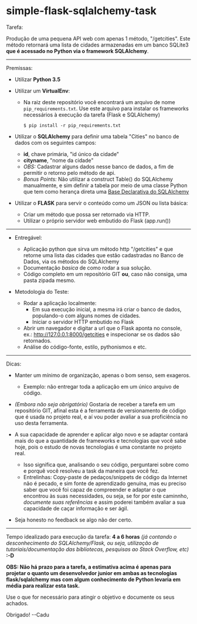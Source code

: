 # simple-flask-sqlalchemy-task
Tarefa:

Produção de uma pequena API web com apenas 1 método, "/getcities". Este método retornará uma lista de cidades armazenadas em um banco SQLite3 **que é acessado no Python via o framework SQLAlchemy**.

----


Premissas:

- Utilizar **Python 3.5**

- Utilizar um **VirtualEnv**:

    - Na raiz deste repositório você encontrará um arquivo de nome ```pip_requirements.txt```. Use este arquivo para instalar os frameworks necessários à execução da tarefa (Flask e SQLAlchemy)

        ```
        $ pip install -r pip_requirements.txt
        ```


- Utilizar o **SQLAlchemy** para definir uma tabela "Cities" no banco de dados com os seguintes campos:
    - **id**, chave primária, "id único da cidade"
    - **cityname**, "nome da cidade"
    - *OBS:* Cadastrar alguns dados nesse banco de dados, a fim de permitir o retorno pelo método de api.
    - *Bonus Points:* Não utilizar a construct Table() do SQLAlchemy manualmente, e sim definir a tabela por meio de uma classe Python que tem como herança direta uma [Base Declarativa do SQLAlchemy](http://docs.sqlalchemy.org/en/latest/orm/tutorial.html)

- Utilizar o **FLASK** para servir o conteúdo como um JSON ou lista básica:
    - Criar um método que possa ser retornado via HTTP.
    - Utilizar o próprio servidor web embutido do Flask (app.run())

----

- Entregável:

    - Aplicação python que sirva um método http "/getcities" e que retorne uma lista das cidades que estão cadastradas no Banco de Dados, via os métodos do SQLAlchemy
    - Documentação *basica* de como rodar a sua solução.
    - Código completo em um repositório GIT **ou**, caso não consiga, uma pasta zipada mesmo.

- Metodologia do Teste:

    - Rodar a aplicação localmente:
        - Em sua execução inicial, a mesma irá criar o banco de dados, populando-o com alguns nomes de cidades.
        - Iniciar o servidor HTTP embutido no Flask
    - Abrir um navegador e digitar a url que o Flask aponta no console, ex.: http://127.0.0.1:8000/getcities e inspecionar se os dados são retornados.
    - Análise do código-fonte, estilo, pythonismos e etc.

----

Dicas:

- Manter um mínimo de organização, apenas o bom senso, sem exageros.
    - Exemplo: não entregar toda a aplicação em um único arquivo de código.

- *(Embora não seja obrigatório)* Gostaria de receber a tarefa em um repositório GIT, afinal esta é a ferramenta de versionamento de código que é usada no projeto real, e aí vou poder avaliar a sua proficiência no uso desta ferramenta.

- A sua capacidade de aprender e aplicar algo novo e se adaptar contará mais do que a quantidade de frameworks e tecnologias que você sabe hoje, pois o estudo de novas tecnologias é uma constante no projeto real.
    - Isso significa que, analisando o seu código, perguntarei sobre como e porquê você resolveu a task da maneira que você fez.
    - Entrelinhas: Copy-paste de pedaços/snippets de código da Internet não é pecado, e sim fonte de aprendizado genuína, mas eu preciso saber que você foi capaz de compreender e adaptar o que encontrou às suas necessidades, ou seja, se for por este caminnho, *documente suas referências* e assim poderei também avaliar a sua capacidade de caçar informação e ser ágil.

- Seja honesto no feedback se algo não der certo.


---

Tempo idealizado para execução da tarefa: **4 a 6 horas** *(já contando o desconhecimento do SQLAlchemy/Flask, ou seja, utilização de tutoriais/documentação das bibliotecas, pesquisas ao Stack Overflow, etc)* **:-D**

**OBS: Não há prazo para a tarefa, a estimativa acima é apenas para projetar o quanto um desenvolvedor junior em ambas as tecnologias flask/sqlalchemy mas com algum conhecimento de Python levaria em média para realizar esta task.**

Use o que for necessário para atingir o objetivo e documente os seus achados.



Obrigado! --Cadu